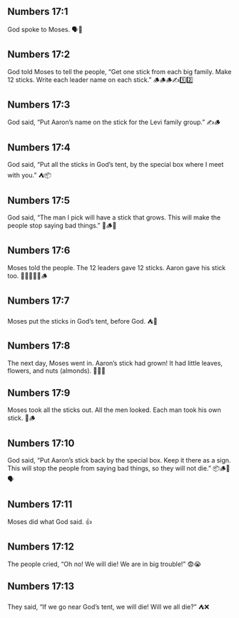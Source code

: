 ## Numbers 17:1
God spoke to Moses. 🗣️🙏
## Numbers 17:2
God told Moses to tell the people, “Get one stick from each big family. Make 12 sticks. Write each leader name on each stick.” 🪵🪵🪵✍️1️⃣2️⃣
## Numbers 17:3
God said, “Put Aaron’s name on the stick for the Levi family group.” ✍️🪵
## Numbers 17:4
God said, “Put all the sticks in God’s tent, by the special box where I meet with you.” ⛺📦
## Numbers 17:5
God said, “The man I pick will have a stick that grows. This will make the people stop saying bad things.” 🌱🪵🤐
## Numbers 17:6
Moses told the people. The 12 leaders gave 12 sticks. Aaron gave his stick too. 🧑‍🦱🧑‍🦰🧔🪵
## Numbers 17:7
Moses put the sticks in God’s tent, before God. ⛺🙏
## Numbers 17:8
The next day, Moses went in. Aaron’s stick had grown! It had little leaves, flowers, and nuts (almonds). 🌱🌸🌰
## Numbers 17:9
Moses took all the sticks out. All the men looked. Each man took his own stick. 👀🪵
## Numbers 17:10
God said, “Put Aaron’s stick back by the special box. Keep it there as a sign. This will stop the people from saying bad things, so they will not die.” 📦🪵🚫🗣️
## Numbers 17:11
Moses did what God said. 👍
## Numbers 17:12
The people cried, “Oh no! We will die! We are in big trouble!” 😨😭
## Numbers 17:13
They said, “If we go near God’s tent, we will die! Will we all die?” ⛺❌
